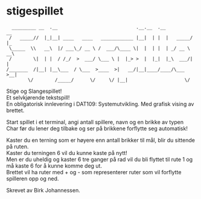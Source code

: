 # stigespillet

      _________ __  .__                             .__.__  .__          __   
     /   _____//  |_|__| ____   ____   ____________ |__|  | |  |   _____/  |_ 
     \_____  \\   __\  |/ ___\_/ __ \ /  ___/\____ \|  |  | |  | _/ __ \   __\
     /        \|  | |  / /_/  >  ___/ \___ \ |  |_> >  |  |_|  |_\  ___/|  |  
    /_______  /|__| |__\___  / \___  >____  >|   __/|__|____/____/\___  >__|  
            \/        /_____/      \/     \/ |__|                     \/      
            



Stige og Slangespillet!\
Et selvkjørende tekstspill!\
En obligatorisk innlevering i DAT109: Systemutvikling. Med grafisk vising av brettet.

Start spillet i et terminal, angi antall spillere, navn og en brikke av typen Char før du lener deg tilbake og ser på brikkene forflytte seg automatisk!

Kaster du en terning som er høyere enn antall brikker til mål, blir du sittende på ruten.\
Kaster du terningen 6 vil du kunne kaste på nytt!\
Men er du uheldig og kaster 6 tre ganger på rad vil du bli flyttet til rute 1 og må kaste 6 for å kunne komme deg ut.\
Brettet vil ha ruter med + og - som representerer ruter som vil forflytte spilleren opp og ned.

Skrevet av Birk Johannessen.
